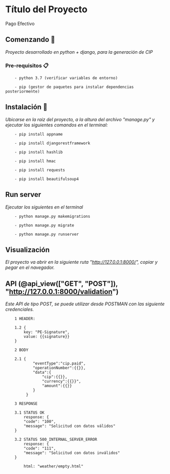 # Título del Proyecto

Pago Efectivo

## Comenzando 🚀

_Proyecto desarrollado en python + django, para la generación de CIP_

### Pre-requisitos 📋

```
	- python 3.7 (verificar variables de entorno)
```

```
	- pip (gestor de paquetes para instalar dependencias posteriormente)
```

## Instalación 🔧

_Ubicarse en la raiz del proyecto, a la altura del archivo "manage.py" y ejecutar los siguientes comandos en el terminal:_

```
	- pip install appname
```

```
	- pip install djangorestframework
```

```
	- pip install hashlib
```

```
	- pip install hmac
```

```
	- pip install requests
```

```
	- pip install beautifulsoup4
```

## Run server

_Ejecutar los siguientes en el terminal_

```
	- python manage.py makemigrations
```

```
	- python manage.py migrate
```

```
	- python manage.py runserver
```
## Visualización

_El proyecto va abrir en la siguiente ruta "http://127.0.0.1:8000/", copiar y pegar en el navegador._

## API (@api_view(["GET", "POST"]), "http://127.0.0.1:8000/validation")

_Este API de tipo POST, se puede utilizar desde POSTMAN con las siguiente credenciales._

```
	1 HEADER:
```
```
	1.2 { 
		key: "PE-Signature",
		value: {{signature}}
	}
```

```
	2 BODY
```

```
	2.1 { 
			"eventType":"cip.paid",
			"operationNumber":{{}},
			"data":{
				"cip":{{}},
				"currency":{{}}",
				"amount":{{}}
			}
		 }
```

```
	3 RESPONSE
```

```
	3.1 STATUS OK
		response: {
		"code": "100",
		"message": "Solicitud con datos válidos"
	}
```

```
	3.2 STATUS 500_INTERNAL_SERVER_ERROR
		response: {
		"code": "111",
		"message": "Solicitud con datos inválidos"
	}
		
		html: "weather/empty.html"
```